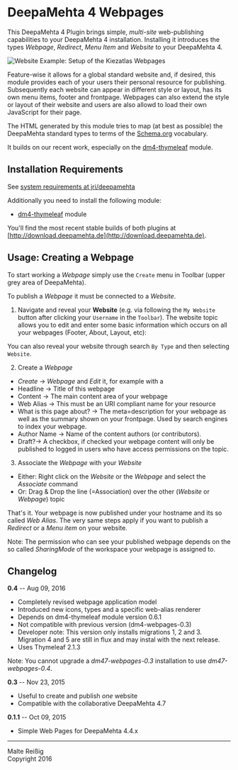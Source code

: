 
# DeepaMehta 4 Webpages

This DeepaMehta 4 Plugin brings simple, _multi-site_ web-publishing capabilities to your DeepaMehta 4 installation. Installing it introduces the types _Webpage_, _Redirect_, _Menu Item_ and _Website_ to your DeepaMehta 4.

![Website Example: Setup of the Kiezatlas Webpages](https://github.com/mukil/dm4-webpages/raw/master/kiezatlas-website-setup-graph-only.png)

Feature-wise it allows for a global standard website and, if desired, this module provides each of your users their personal resource for publishing. Subsequently each website can appear in different style or layout, has its own menu items, footer and frontpage. Webpages can also extend the style or layout of their website and users are also allowd to load their own JavaScript for their page.

The HTML generated by this module tries to map (at best as possible) the DeepaMehta standard types to terms of the [Schema.org](https://schema.org) vocabulary.

It builds on our recent work, especially on the [dm4-thymeleaf](https://github.com/jri/dm4-thymeleaf) module.

## Installation Requirements

See [system requirements at jri/deepamehta](https://github.com/jri/deepamehta/#1-check-requirements)

Additionally you need to install the following module:

 * [dm4-thymeleaf](https://github.com/jri/dm4-thymeleaf) module

You'll find the most recent stable builds of both plugins at [http://download.deepamehta.de](http://download.deepamehta.de).

## Usage: Creating a Webpage

To start working a _Webpage_ simply use the `Create` menu in Toolbar (upper grey area of DeepaMehta).

To publish a _Webpage_ it must be connected to a _Website_.

1. Navigate and reveal your **Website** (e.g. via following the `My Website` button after clicking your `Username` in the `Toolbar`). The website topic allows you to edit and enter some basic information which occurs on all your webpages (Footer, About, Layout, etc):

You can also reveal your website through search `By Type` and then selecting `Website`.

2. Create a _Webpage_

 * _Create_ -> _Webpage_ and _Edit_ it, for example with a
 * Headline -> Title of this webpage
 * Content -> The main content area of your webpage
 * Web Alias -> This must be an URI compliant name for your resource
 * What is this page about? -> The meta=description for your webpage as well as the summary shown on your frontpage. Used by search engines to index your webpage.
 * Author Name -> Name of the content authors (or contributors).
 * Draft?-> A checkbox, if checked your webpage content will only be published to logged in users who have access permissions on the topic.

3. Associate the _Webpage_ with your _Website_

 * Either: Right click on the _Website_ or the _Webpage_ and select the  _Associate_ command
 * Or: Drag & Drop the line (=Association) over the other (_Website_ or _Webpage_) topic

That's it. Your webpage is now published under your hostname and its so called _Web Alias_. The very same steps apply if you want to publish a _Redirect_ or a  _Menu item_ on your website.

Note: The permission who can see your published webpage depends on the so called _SharingMode_ of the workspace your webpage is assigned to.


## Changelog

**0.4** -- Aug 09, 2016

* Completely revised webpage application model
* Introduced new icons, types and a specific web-alias renderer
* Depends on dm4-thymeleaf module version 0.6.1
* Not compatible with previous version (dm4-webpages-0.3)
* Developer note: This version only installs migrations 1, 2 and 3.<br/>
  Migration 4 and 5 are still in flux and may instal with the next release.
* Uses Thymeleaf 2.1.3

Note: You cannot upgrade a _dm47-webpages-0.3_ installation to use _dm47-webpages-0.4_.

**0.3** -- Nov 23, 2015

* Useful to create and publish _one_ website
* Compatible with the collaborative DeepaMehta 4.7

**0.1.1** -- Oct 09, 2015

* Simple Web Pages for DeepaMehta 4.4.x

-----------
Malte Reißig<br/>
Copyright 2016
